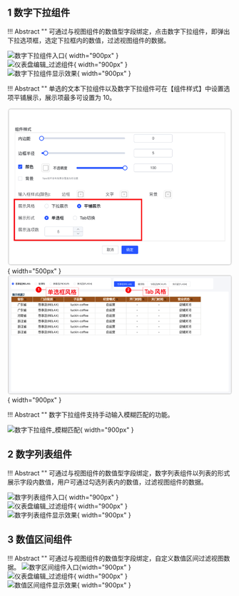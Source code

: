 ## 1 数字下拉组件

!!! Abstract ""
	可通过与视图组件的数值型字段绑定，点击数字下拉组件，即弹出下拉选项框，选定下拉框内的数值，过滤视图组件的数据。

![数字下拉组件入口](../../img/dashboard_generation/数字下拉组件入口.png){ width="900px" }  
![仪表盘编辑_过滤组件](../../img/dashboard_generation/数字下拉组件.png){ width="900px" }  
![数字下拉组件显示效果](../../img/dashboard_generation/数字下拉组件显示效果.png){ width="900px" }

!!! Abstract ""
	单选的文本下拉组件以及数字下拉组件可在【组件样式】中设置选项平铺展示，展示项最多可设置为 10。

![name](../../img/release_notes/1.8%20下拉组件支持%20radio%20风格展示.png){ width="500px" }
![name](../../img/release_notes/1.8%20下拉组件支持%20radio%20风格展示2.png){ width="900px" }

!!! Abstract ""
	数字下拉组件支持手动输入模糊匹配的功能。

![数字下拉组件_模糊匹配](../../img/dashboard_generation/数字下拉组件_模糊匹配.png){ width="900px" }

## 2 数字列表组件

!!! Abstract ""
	可通过与视图组件的数值型字段绑定，数字列表组件以列表的形式展示字段内数值，用户可通过勾选列表内的数值，过滤视图组件的数据。

![数字列表组件入口](../../img/dashboard_generation/数字列表组件入口.png){ width="900px" }  
![仪表盘编辑_过滤组件](../../img/dashboard_generation/数字列表组件.png){ width="900px" }  
![数字列表组件显示效果](../../img/dashboard_generation/数字列表组件显示效果.png){ width="900px" }

## 3 数值区间组件

!!! Abstract ""
	可通过与视图组件的数值型字段绑定，自定义数值区间过滤视图数据。
![数字区间组件入口](../../img/dashboard_generation/数值区间组件入口.png){width="900px" }  
![仪表盘编辑_过滤组件](../../img/dashboard_generation/数值区间组件.png){ width="900px" }  
![数值区间组件显示效果](../../img/dashboard_generation/数值区间组件显示效果.png){ width="900px" }
